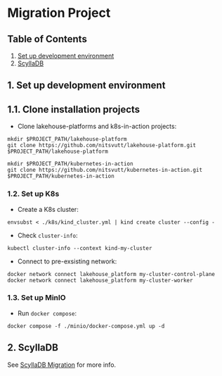 # Migration Project

## Table of Contents
1. [Set up development environment](#setup-dev-env)
2. [ScyllaDB](#scylladb)

<div id="setup-dev-env"/>

## 1. Set up development environment

## 1.1. Clone installation projects

- Clone lakehouse-platforms and k8s-in-action projects:
```
mkdir $PROJECT_PATH/lakehouse-platform
git clone https://github.com/nitsvutt/lakehouse-platform.git $PROJECT_PATH/lakehouse-platform
```
```
mkdir $PROJECT_PATH/kubernetes-in-action
git clone https://github.com/nitsvutt/kubernetes-in-action.git $PROJECT_PATH/kubernetes-in-action
```

### 1.2. Set up K8s

- Create a K8s cluster:
```
envsubst < ./k8s/kind_cluster.yml | kind create cluster --config -
```

- Check `cluster-info`:
```
kubectl cluster-info --context kind-my-cluster
```

- Connect to pre-exsisting network:
```
docker network connect lakehouse_platform my-cluster-control-plane
docker network connect lakehouse_platform my-cluster-worker
```

### 1.3. Set up MinIO

- Run `docker compose`:
```
docker compose -f ./minio/docker-compose.yml up -d
```


<div id="scylladb"/>

## 2. ScyllaDB

See [ScyllaDB Migration](scylladb/README.md) for more info.